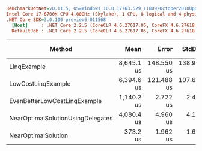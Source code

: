 ``` ini

BenchmarkDotNet=v0.11.5, OS=Windows 10.0.17763.529 (1809/October2018Update/Redstone5)
Intel Core i7-6700K CPU 4.00GHz (Skylake), 1 CPU, 8 logical and 4 physical cores
.NET Core SDK=3.0.100-preview5-011568
  [Host]     : .NET Core 2.2.5 (CoreCLR 4.6.27617.05, CoreFX 4.6.27618.01), 64bit RyuJIT
  DefaultJob : .NET Core 2.2.5 (CoreCLR 4.6.27617.05, CoreFX 4.6.27618.01), 64bit RyuJIT


```
|                            Method |       Mean |      Error |     StdDev | Ratio | RatioSD |    Gen 0 | Gen 1 | Gen 2 | Allocated |
|---------------------------------- |-----------:|-----------:|-----------:|------:|--------:|---------:|------:|------:|----------:|
|                       LinqExample | 8,645.1 us | 148.550 us | 138.954 us | 23.06 |    0.23 | 109.3750 |     - |     - |  480000 B |
|                LowCostLinqExample | 6,394.6 us | 121.488 us | 107.696 us | 17.12 |    0.32 |        - |     - |     - |         - |
|      EvenBetterLowCostLinqExample | 1,140.2 us |   2.722 us |   2.413 us |  3.06 |    0.01 |        - |     - |     - |         - |
| NearOptimalSolutionUsingDelegates | 4,080.4 us |   4.960 us |   4.142 us | 10.93 |    0.05 |        - |     - |     - |         - |
|               NearOptimalSolution |   373.2 us |   1.962 us |   1.638 us |  1.00 |    0.00 |        - |     - |     - |         - |
